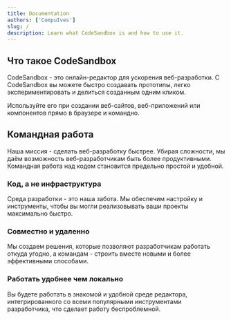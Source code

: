 ```yaml
---
title: Documentation
authors: ['CompuIves']
slug: /
description: Learn what CodeSandbox is and how to use it.
---
```


## Что такое CodeSandbox

CodeSandbox - это онлайн-редактор для ускорения веб-разработки. С CodeSandbox вы 
можете быстро создавать прототипы, легко экспериментировать и делиться созданным
одним кликом.

Используйте его при создании веб-сайтов, веб-приложений или компонентов прямо в 
браузере и командно.

## Командная работа

Наша миссия - сделать веб-разработку быстрее. Убирая сложности, мы даём возможность
веб-разработчикам быть более продуктивными. Командная работа над кодом становится
предельно простой и удобной.

### Код, а не инфраструктура

Среда разработки - это наша забота. Мы обеспечим настройку и инструменты, чтобы вы 
могли реализовывать ваши проекты максимально быстро.

### Совместно и удаленно

Мы создаем решения, которые позволяют разработчикам работать откуда угодно, а командам -
строить вместе новыми и более эффективными способами.

### Работать удобнее чем локально

Вы будете работать в знакомой и удобной среде редактора, интегрированного со всеми
популярными инструментами разработчика, что сделает работу беспроблемной.
